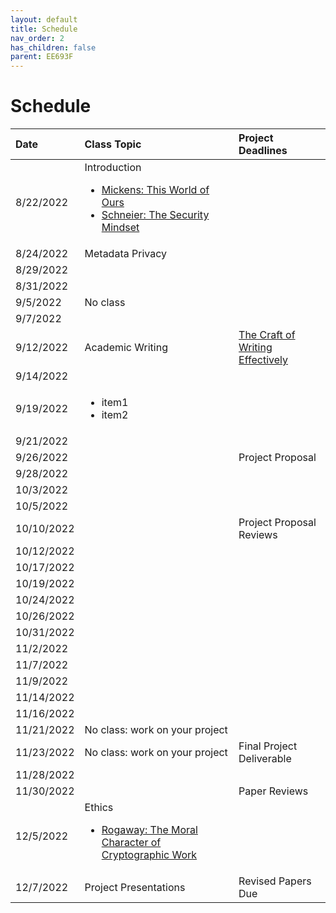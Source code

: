 ```yaml
---
layout: default
title: Schedule
nav_order: 2
has_children: false
parent: EE693F
---
```


# Schedule 



| Date       | Class Topic | Project Deadlines |
|:-----------|:------------------------------------------------------|:------------------|
|  8/22/2022 | Introduction <br/> <ul><li>[Mickens: This World of Ours](papers/mickens.pdf)</li><li>[Schneier: The Security Mindset](https://www.schneier.com/blog/archives/2008/03/the_security_mi_1.html)</li></ul>| |
|  8/24/2022 | Metadata Privacy | |
|  8/29/2022 |                                                       | |
|  8/31/2022 |                                                       | |
|   9/5/2022 | No class                                              | |
|   9/7/2022 |                                                       | |
|  9/12/2022 | Academic Writing | [The Craft of Writing Effectively](https://youtu.be/vtIzMaLkCaM) |
|  9/14/2022 |                                                       |     |
|  9/19/2022 |                                                       <ul><li>item1</li><li>item2</li></ul>|     |
|  9/21/2022 |                                                       |     |
|  9/26/2022 |                                                       | Project Proposal |
|  9/28/2022 |                                                       |     |
|  10/3/2022 |                                                       |     |
|  10/5/2022 |                                                       |     |
| 10/10/2022 |                                                       | Project Proposal Reviews |
| 10/12/2022 |                                                       |     |
| 10/17/2022 |                                                       |     |
| 10/19/2022 |                                                       |     |
| 10/24/2022 |                                                       |     |
| 10/26/2022 |                                                       |     |
| 10/31/2022 |                                                       |     |
|  11/2/2022 |                                                       |     |
|  11/7/2022 |                                                       |     |
|  11/9/2022 |                                                       |     |
| 11/14/2022 |                                                       |     |
| 11/16/2022 |                                                       |     |
| 11/21/2022 | No class: work on your project                        |     |
| 11/23/2022 | No class: work on your project                        | Final Project Deliverable |
| 11/28/2022 |                                                       |     |
| 11/30/2022 |                                                       | Paper Reviews |
|  12/5/2022 | Ethics<br><ul><li>[Rogaway: The Moral Character of Cryptographic Work](papers/rogaway.pdf)</li></ul> | |
|  12/7/2022 | Project Presentations                                 | Revised Papers Due |